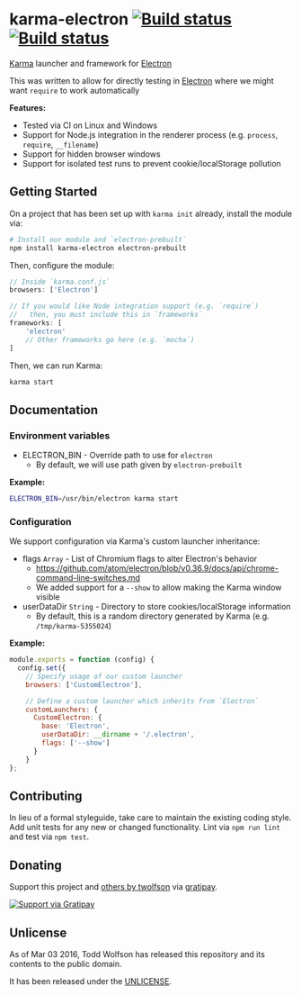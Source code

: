 # karma-electron [![Build status](https://travis-ci.org/twolfson/karma-electron.svg?branch=master)](https://travis-ci.org/twolfson/karma-electron) [![Build status](https://ci.appveyor.com/api/projects/status/urgpvcip7kl9q2ih/branch/master?svg=true)](https://ci.appveyor.com/project/twolfson/karma-electron-launcher/branch/master)

[Karma][] launcher and framework for [Electron][]

This was written to allow for directly testing in [Electron][] where we might want `require` to work automatically

[Karma]: https://github.com/karma-runner/karma
[Electron]: https://github.com/atom/electron

**Features:**

- Tested via CI on Linux and Windows
- Support for Node.js integration in the renderer process (e.g. `process`, `require`, `__filename`)
- Support for hidden browser windows
- Support for isolated test runs to prevent cookie/localStorage pollution

## Getting Started
On a project that has been set up with `karma init` already, install the module via:

```bash
# Install our module and `electron-prebuilt`
npm install karma-electron electron-prebuilt
```

Then, configure the module:

```js
// Inside `karma.conf.js`
browsers: ['Electron']

// If you would like Node integration support (e.g. `require`)
//   then, you must include this in `frameworks`
frameworks: [
    'electron'
    // Other frameworks go here (e.g. `mocha`)
]
```

Then, we can run Karma:

```bash
karma start
```

## Documentation
### Environment variables
- ELECTRON_BIN - Override path to use for `electron`
    - By default, we will use path given by `electron-prebuilt`

**Example:**

```bash
ELECTRON_BIN=/usr/bin/electron karma start
```

### Configuration
We support configuration via Karma's custom launcher inheritance:

- flags `Array` - List of Chromium flags to alter Electron's behavior
    - https://github.com/atom/electron/blob/v0.36.9/docs/api/chrome-command-line-switches.md
    - We added support for a `--show` to allow making the Karma window visible
- userDataDir `String` - Directory to store cookies/localStorage information
    - By default, this is a random directory generated by Karma (e.g. `/tmp/karma-5355024`)

**Example:**

```js
module.exports = function (config) {
  config.set({
    // Specify usage of our custom launcher
    browsers: ['CustomElectron'],

    // Define a custom launcher which inherits from `Electron`
    customLaunchers: {
      CustomElectron: {
        base: 'Electron',
        userDataDir: __dirname + '/.electron',
        flags: ['--show']
      }
    }
};
```

## Contributing
In lieu of a formal styleguide, take care to maintain the existing coding style. Add unit tests for any new or changed functionality. Lint via `npm run lint` and test via `npm test`.

## Donating
Support this project and [others by twolfson][gratipay] via [gratipay][].

[![Support via Gratipay][gratipay-badge]][gratipay]

[gratipay-badge]: https://cdn.rawgit.com/gratipay/gratipay-badge/2.x.x/dist/gratipay.svg
[gratipay]: https://www.gratipay.com/twolfson/

## Unlicense
As of Mar 03 2016, Todd Wolfson has released this repository and its contents to the public domain.

It has been released under the [UNLICENSE][].

[UNLICENSE]: UNLICENSE
